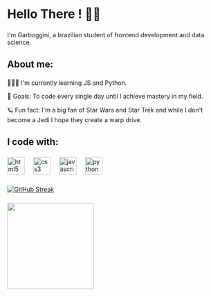 <h1 align="left">Hello There ! 🖖🏻 </h1>

###

<p align="left">I'm Garboggini, a brazilian student of frontend development and data science. </p>

###

<h2 align="left">About me:</h2>

###

<p align="left">🧙🏻‍♂️ I'm currently learning JS and Python. <p> 🚀 Goals: To code every single day until I achieve mastery in my field. <p> 🪐 Fun fact: I'm a big fan of Star Wars and Star Trek and while I don't become a Jedi I hope they create a warp drive. </p>

###

<h2 align="left">I code with: </h2>

###

<div align="left">
  <img src="https://cdn.jsdelivr.net/gh/devicons/devicon/icons/html5/html5-original.svg" height="40" alt="html5 logo"  />
  <img width="12" />
  <img src="https://cdn.jsdelivr.net/gh/devicons/devicon/icons/css3/css3-original.svg" height="40" alt="css3 logo"  />
  <img width="12" />
  <img src="https://cdn.jsdelivr.net/gh/devicons/devicon/icons/javascript/javascript-original.svg" height="40" alt="javascript logo"  />
  <img width="12" />
  <img src="https://cdn.jsdelivr.net/gh/devicons/devicon/icons/python/python-original.svg" height="40" alt="python logo"  />
</div>

###

[![GitHub Streak](https://streak-stats.demolab.com?user=egarboggini&theme=elegant)](https://git.io/streak-stats)

###

<div align="left">
  <img height="200" src="https://i.pinimg.com/originals/af/93/62/af936255d35bb748ee0e0dceb43c07e7.gif"  />
</div>

